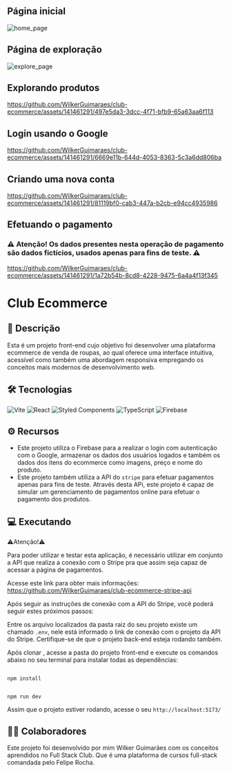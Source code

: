 ## Página inicial
![home_page](https://imgur.com/2w2nTkv.png)

## Página de exploração
![explore_page](https://imgur.com/Khltn6i.png)

## Explorando produtos

https://github.com/WilkerGuimaraes/club-ecommerce/assets/141461291/497e5da3-3dcc-4f71-bfb9-65a63aa6f113

## Login usando o Google

https://github.com/WilkerGuimaraes/club-ecommerce/assets/141461291/6669e11b-644d-4053-8363-5c3a6dd806ba

## Criando uma nova conta

https://github.com/WilkerGuimaraes/club-ecommerce/assets/141461291/81119bf0-cab3-447a-b2cb-e94cc4935986

## Efetuando o pagamento

### ⚠ Atenção! Os dados presentes nesta operação de pagamento são dados fictícios, usados apenas para fins de teste. ⚠

https://github.com/WilkerGuimaraes/club-ecommerce/assets/141461291/1a72b54b-8cd8-4228-9475-6a4a4f13f345

# Club Ecommerce

## 📃 Descrição
Esta é um projeto front-end cujo objetivo foi desenvolver uma plataforma ecommerce de venda de roupas, ao qual oferece uma interface intuitiva, acessível como também uma abordagem responsiva empregando os conceitos mais modernos de desenvolvimento web.

## 🛠 Tecnologias
![Vite](https://img.shields.io/badge/vite-%23646CFF.svg?style=for-the-badge&logo=vite&logoColor=white) ![React](https://img.shields.io/badge/react-%2320232a.svg?style=for-the-badge&logo=react&logoColor=%2361DAFB) 	![Styled Components](https://img.shields.io/badge/styled--components-DB7093?style=for-the-badge&logo=styled-components&logoColor=white) ![TypeScript](https://img.shields.io/badge/typescript-%23007ACC.svg?style=for-the-badge&logo=typescript&logoColor=white) ![Firebase](https://img.shields.io/badge/firebase-a08021?style=for-the-badge&logo=firebase&logoColor=ffcd34)

## ⚙ Recursos
- Este projeto utiliza o Firebase para a realizar o login com autenticação com o Google, armazenar os dados dos usuários logados e também os dados dos itens do ecommerce como imagens, preço e nome do produto.
- Este projeto também utiliza a API do `stripe` para efetuar pagamentos apenas para fins de teste. Através desta APi, este projeto é capaz de simular um gerenciamento de pagamentos online para efetuar o pagamento dos produtos. 

## 💻 Executando
⚠Atenção!⚠

Para poder utilizar e testar esta aplicação, é necessário utilizar em conjunto a API que realiza a conexão com o Stripe pra que assim seja capaz de acessar a página de pagamentos.

Acesse este link para obter mais informações: https://github.com/WilkerGuimaraes/club-ecommerce-stripe-api

Após seguir as instruções de conexão com a API do Stripe, você poderá seguir estes próximos passos:

Entre os arquivo localizados da pasta raiz do seu projeto existe um chamado `.env`, nele está informado o link de conexão com o projeto da API do Stripe. Certifique-se de que o projeto back-end esteja rodando também.

Após clonar , acesse a pasta do projeto front-end e execute os comandos abaixo no seu terminal para instalar todas as dependências:

```

npm install

```
```

npm run dev

```

Assim que o projeto estiver rodando, acesse o seu `http://localhost:5173/`

## 🙋‍♂️ Colaboradores
Este projeto foi desenvolvido por mim Wilker Guimarães com os conceitos aprendidos no Full Stack Club. Que é uma plataforma de cursos full-stack comandada pelo Felipe Rocha.
